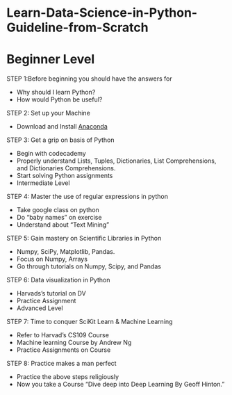 # Learn-Data-Science-in-Python-Guideline-from-Scratch
# Beginner Level
STEP 1:Before beginning you should have the answers for

- Why should I learn Python?
- How would Python be useful?

STEP 2: Set up your Machine
- Download and Install [Anaconda](https://www.anaconda.com/download/)

STEP 3: Get a grip on basis of Python
- Begin with codecademy
- Properly understand Lists, Tuples, Dictionaries, List Comprehensions, and Dictionaries Comprehensions.
- Start solving Python assignments
- Intermediate Level

STEP 4: Master the use of regular expressions in python
- Take google class on python
- Do “baby names” on exercise
- Understand about “Text Mining”

STEP 5: Gain mastery on Scientific Libraries in Python
- Numpy, SciPy, Matplotlib, Pandas.
- Focus on Numpy, Arrays
- Go through tutorials on Numpy, Scipy, and Pandas

STEP 6: Data visualization in Python
- Harvads’s tutorial on DV
- Practice Assignment
- Advanced Level

STEP 7: Time to conquer SciKit Learn & Machine Learning
- Refer to Harvad’s CS109 Course
- Machine learning Course by Andrew Ng
- Practice Assignments on Course

STEP 8: Practice makes a man perfect
- Practice the above steps religiously
- Now you take a Course “Dive deep into Deep Learning By Geoff Hinton.”
